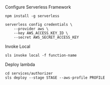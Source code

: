 Configure Serverless Framework
```
npm install -g serverless

serverless config credentials \
    --provider aws \
    --key AWS_ACCESS_KEY_ID \
    --secret AWS_SECRET_ACCESS_KEY
```

Invoke Local
```
sls invoke local -f function-name
```

Deploy lambda
```
cd services/authorizer
sls deploy --stage STAGE --aws-profile PROFILE
```